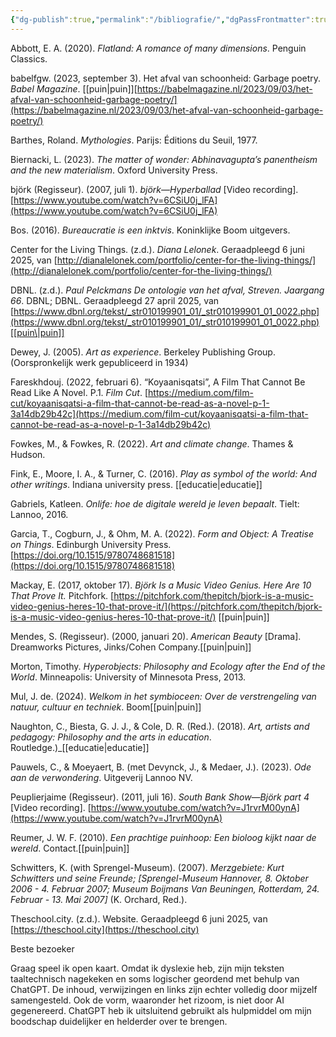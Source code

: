 ```yaml
---
{"dg-publish":true,"permalink":"/bibliografie/","dgPassFrontmatter":true}
---
```



Abbott, E. A. (2020). _Flatland: A romance of many dimensions_. Penguin Classics.

babelfgw. (2023, september 3). Het afval van schoonheid: Garbage poetry. _Babel Magazine_.  [[puin\|puin]][https://babelmagazine.nl/2023/09/03/het-afval-van-schoonheid-garbage-poetry/](https://babelmagazine.nl/2023/09/03/het-afval-van-schoonheid-garbage-poetry/)

Barthes, Roland. _Mythologies_. Parijs: Éditions du Seuil, 1977.

Biernacki, L. (2023). _The matter of wonder: Abhinavagupta’s panentheism and the new materialism_. Oxford University Press.

björk (Regisseur). (2007, juli 1). _björk—Hyperballad_ [Video recording]. [https://www.youtube.com/watch?v=6CSiU0j_lFA](https://www.youtube.com/watch?v=6CSiU0j_lFA)

Bos. (2016). _Bureaucratie is een inktvis_. Koninklijke Boom uitgevers.

Center for the Living Things. (z.d.). _Diana Lelonek_. Geraadpleegd 6 juni 2025, van [http://dianalelonek.com/portfolio/center-for-the-living-things/](http://dianalelonek.com/portfolio/center-for-the-living-things/)

DBNL. (z.d.). _Paul Pelckmans De ontologie van het afval, Streven. Jaargang 66_. DBNL; DBNL. Geraadpleegd 27 april 2025, van [https://www.dbnl.org/tekst/_str010199901_01/_str010199901_01_0022.php](https://www.dbnl.org/tekst/_str010199901_01/_str010199901_01_0022.php)[[puin\|puin]]

Dewey, J. (2005). _Art as experience_. Berkeley Publishing Group. (Oorspronkelijk werk gepubliceerd in 1934)

Fareskhdouj. (2022, februari 6). “Koyaanisqatsi”, A Film That Cannot Be Read Like A Novel. P.1. _Film Cut_. [https://medium.com/film-cut/koyaanisqatsi-a-film-that-cannot-be-read-as-a-novel-p-1-3a14db29b42c](https://medium.com/film-cut/koyaanisqatsi-a-film-that-cannot-be-read-as-a-novel-p-1-3a14db29b42c)

Fowkes, M., & Fowkes, R. (2022). _Art and climate change_. Thames & Hudson.

Fink, E., Moore, I. A., & Turner, C. (2016). _Play as symbol of the world: And other writings_. Indiana university press. [[educatie\|educatie]]

Gabriels, Katleen. _Onlife: hoe de digitale wereld je leven bepaalt_. Tielt: Lannoo, 2016.

Garcia, T., Cogburn, J., & Ohm, M. A. (2022). _Form and Object: A Treatise on Things_. Edinburgh University Press. [https://doi.org/10.1515/9780748681518](https://doi.org/10.1515/9780748681518)

Mackay, E. (2017, oktober 17). _Björk Is a Music Video Genius. Here Are 10 That Prove It._ Pitchfork. [https://pitchfork.com/thepitch/bjork-is-a-music-video-genius-heres-10-that-prove-it/](https://pitchfork.com/thepitch/bjork-is-a-music-video-genius-heres-10-that-prove-it/) [[puin\|puin]]

Mendes, S. (Regisseur). (2000, januari 20). _American Beauty_ [Drama]. Dreamworks Pictures, Jinks/Cohen Company.[[puin\|puin]]

Morton, Timothy. _Hyperobjects: Philosophy and Ecology after the End of the World_. Minneapolis: University of Minnesota Press, 2013.

Mul, J. de. (2024). _Welkom in het symbioceen: Over de verstrengeling van natuur, cultuur en techniek_. Boom[[puin\|puin]]

Naughton, C., Biesta, G. J. J., & Cole, D. R. (Red.). (2018). _Art, artists and pedagogy: Philosophy and the arts in education_. Routledge.)_[[educatie\|educatie]]

Pauwels, C., & Moeyaert, B. (met Devynck, J., & Medaer, J.). (2023). _Ode aan de verwondering_. Uitgeverij Lannoo NV.

Peuplierjaime (Regisseur). (2011, juli 16). _South Bank Show—Björk part 4_ [Video recording]. [https://www.youtube.com/watch?v=J1rvrM00ynA](https://www.youtube.com/watch?v=J1rvrM00ynA)

Reumer, J. W. F. (2010). _Een prachtige puinhoop: Een bioloog kijkt naar de wereld_. Contact.[[puin\|puin]]

Schwitters, K. (with Sprengel-Museum). (2007). _Merzgebiete: Kurt Schwitters und seine Freunde; [Sprengel-Museum Hannover, 8. Oktober 2006 - 4. Februar 2007; Museum Boijmans Van Beuningen, Rotterdam, 24. Februar - 13. Mai 2007]_ (K. Orchard, Red.).

Theschool.city. (z.d.). Website. Geraadpleegd 6 juni 2025, van [https://theschool.city](https://theschool.city)




















Beste bezoeker

Graag speel ik open kaart. Omdat ik dyslexie heb, zijn mijn teksten taaltechnisch nagekeken en soms logischer geordend met behulp van ChatGPT. De inhoud, verwijzingen en links zijn echter volledig door mijzelf samengesteld. Ook de vorm, waaronder het rizoom, is niet door AI gegenereerd. ChatGPT heb ik uitsluitend gebruikt als hulpmiddel om mijn boodschap duidelijker en helderder over te brengen.